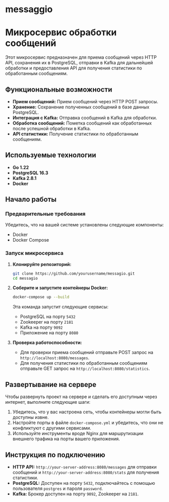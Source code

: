 # messaggio

# Микросервис обработки сообщений

Этот микросервис предназначен для приема сообщений через HTTP API, сохранения их в PostgreSQL, отправки в Kafka для дальнейшей обработки и предоставления API для получения статистики по обработанным сообщениям.

## Функциональные возможности

- **Прием сообщений:** Прием сообщений через HTTP POST запросы.
- **Хранение:** Сохранение полученных сообщений в базе данных PostgreSQL.
- **Интеграция с Kafka:** Отправка сообщений в Kafka для обработки.
- **Обработка сообщений:** Пометка сообщений как обработанных после успешной обработки в Kafka.
- **API статистики:** Получение статистики по обработанным сообщениям.

## Используемые технологии

- **Go 1.22**
- **PostgreSQL 16.3**
- **Kafka 2.8.1**
- **Docker**

## Начало работы

### Предварительные требования

Убедитесь, что на вашей системе установлены следующие компоненты:

- Docker
- Docker Compose

### Запуск микросервиса

1. **Клонируйте репозиторий:**

   ```sh
   git clone https://github.com/yourusername/messagio.git
   cd messagio
   ```

2. **Соберите и запустите контейнеры Docker:**

   ```sh
   docker-compose up --build
   ```

   Эта команда запустит следующие сервисы:

    - PostgreSQL на порту `5432`
    - Zookeeper на порту `2181`
    - Kafka на порту `9092`
    - Приложение на порту `8080`

3. **Проверка работоспособности:**

    - Для проверки приема сообщений отправьте POST запрос на `http://localhost:8080/messages`.
    - Для получения статистики по обработанным сообщениям отправьте GET запрос на `http://localhost:8080/statistics`.

## Развертывание на сервере

Чтобы развернуть проект на сервере и сделать его доступным через интернет, выполните следующие шаги:

1. Убедитесь, что у вас настроена сеть, чтобы контейнеры могли быть доступны извне.
2. Настройте порты в файле `docker-compose.yml` и убедитесь, что они не конфликтуют с другими сервисами.
3. Используйте инструменты вроде Nginx для маршрутизации внешнего трафика на порты вашего приложения.

## Инструкция по подключению

- **HTTP API:** `http://your-server-address:8080/messages` для отправки сообщений и `http://your-server-address:8080/stats` для получения статистики.
- **PostgreSQL:** Доступен на порту `5432`, подключайтесь с помощью пользователя `postgres` и пароля `password`.
- **Kafka:** Брокер доступен на порту `9092`, Zookeeper на `2181`.

